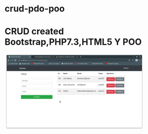 # crud-pdo-poo

<h1>CRUD created Bootstrap,PHP7.3,HTML5 Y POO</h1>
<img src="https://raw.githubusercontent.com/Jose-developer-start/crud-pdo-poo/main/assets/img/crud-pdo-poo.png" width="450px">
